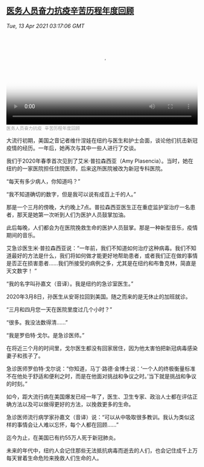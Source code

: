 <!--1618285143000-->
[医务人员奋力抗疫辛苦历程年度回顾](https://www.voachinese.com/a/medical-workers-in-the-war-against-covid-look-back-at-2020-20210412/5850445.html)
------

<div><i>Tue, 13 Apr 2021 03:17:06 GMT</i></div><video poster="https://images.weserv.nl?url=gdb.voanews.com/7ff7f3fc-38b8-4552-b4be-6cfc055c0578_tv_r1_s_w900.jpg" src="https://av.voanews.com/Videoroot/Pangeavideo/2021/04/7/7f/7ff7f3fc-38b8-4552-b4be-6cfc055c0578_240p.mp4" style="width:100%" controls></video><div><small style="color: #999;">医务人员奋力抗疫   辛苦历程年度回顾</small></div><p>大流行初期，美国之音记者维什涅娃在纽约与医生和护士会面，谈论他们抗击新冠疫情的经历。一年后，她再次与其中一些人进行了交谈。</p><p>我们于2020年春季首次见到了艾米·普拉森西亚（Amy Plasencia）。当时，她在纽约的一家医院担任住院医师，后来这所医院被改为新冠专科医院。</p><p>“每天有多少病人，你知道吗？”</p><p>“我不知道确切的数字，但是我可以说有成百上千的人。”</p><p>那是一个三月的傍晚，大约晚上7点。普拉森西亚医生正在重症监护室治疗一名患者，那天是她第一次听到人们为医护人员鼓掌加油。</p><p>此后每晚，人们都会为在医院挽救生命的医护人员鼓掌。那是一种新型音乐，疫情期间的音乐。</p><p>艾急诊医生米·普拉森西亚说：“一年前，我们不知道如何治疗这种病毒。我们不知道最好的方法是什么，我们将如何做才能更好地帮助患者，或者我们正在做的事情是否正在损害患者……我们所接受的病例之多，尤其是在纽约和布鲁克林，简直是天文数字！ ”</p><p>“我的名字叫孙嘉文（音译）。我是纽约的急诊室医生。”</p><p>2020年3月8日，孙医生从安哥拉回到美国。随之而来的是无休止的加班就诊。</p><p>“三月和四月您一天在医院里度过几个小时？”</p><p>“很多。我没法数得清……”</p><p>“我是罗伯特·戈尔。是急诊医师。”</p><p>在将近三个月的时间里，戈尔医生都没有回家居住，因为他太害怕把新冠病毒感染妻子和孩子了。</p><p>急诊医师罗伯特·戈尔说：“你知道，马丁·路德·金博士说：‘一个人的终极衡量标准不在他处于舒适和便利之时，而是在他面对挑战和争议之时。’当下就是挑战和争议的时刻。”</p><p>如今，距大流行病在美国爆发已经一年了，医生、卫生专家、政治人士都在评估正确方法以及可以做得更好的方法，以挽救更多的生命。</p><p>急诊医师流行病学家孙嘉文（音译）说：“可以从中吸取很多教训。我认为类似这样的事情会让人难以忘怀，每个人都在回顾……”</p><p>迄今为止，在美国已有约55万人死于新冠肺炎。</p><p>未来的年代中，纽约人会记住那些无法抵抗病毒而逝去的人们，也会记住成千上万每天冒着生命危险来挽救人们生命的人。</p>

